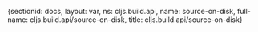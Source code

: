 {sectionid: docs, layout: var, ns: cljs.build.api, name: source-on-disk, full-name: cljs.build.api/source-on-disk,
  title: cljs.build.api/source-on-disk}
